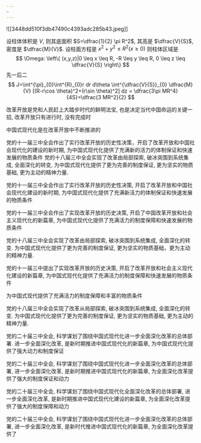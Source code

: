 ```yaml
---
~
---
```



![[3448dd510f3db47490c4393adc285b43.jpeg]]

设柱体体积是 $V$, 则其底面积 $S=\dfrac{1}{2} \pi  R^2$, 其高是 $\dfrac{V}{S}$, 密度是 $\dfrac{M}{V}$.
设柱面方程是 $x^2+y^2\leq R^2(x \geq 0)$
则柱体区域是
$$
\Omega: \left\{ (x,y,z)|0 \leq x \leq R, -R \leq y \leq R, 0 \leq z \leq \dfrac{V}{S} \right\} 
$$
先一后二
$$
J=\int^{\pi}_{0}\int^{R}_{0}r dr d\theta \int^{\dfrac{V}{S}}_{0} \dfrac{M}{V} [(R-r\cos \theta)^2+(r\sin \theta)^2] dz = \dfrac{3\pi MR^4}{4S}=\dfrac{3 MR^2}{2}
$$





改革开放是党和人民赶上大踏步时代的鲜明法宝, 也是决定当代中国命运的关键一招, 改革开放只有进行时, 没有完成时

中国式现代化是在改革开放中不断推进的

党的十一届三中全会作出了实行改革开放的历史性决策，开启了改革开放和中国社会现代化的建设的新时期, 为中国式现代化提供了充满新的活力的体制保证和快速发展的物质条件
党的十八届三中全会实现了改革由局部探索, 破冰突围到系统集成, 全面深化的转变, 为中国式现代化提供了更为完善的制度保证, 更为坚实的物质基础, 更为主动的精神力量.

党的十一届三中全会作出了实行改革开放的历史性决策, 开启了改革开放和中国社会现代化建设的新时期, 为中国式现代化提供了充满新活力的体制保证和快速发展的物质条件

党的十一届三中全会作出了实现改革开放的历史决策, 开启了中国改革开放和社会主义现代化的新篇章, 为中国式现代化提供了充满活力的制度保障和快速发展的物质条件

党的十八届三中全会实现了改革由局部探索, 破冰突围到系统集成, 全面深化的转变. 为中国式现代化提供了更为完善的制度保证, 更为坚实的物质基础，更为主动的精神力量.

党的十一届三中提出了实现改革开放的历史决策, 开启了改革开放和社会主义现代化建设的新篇章, 为中国式现代化提供了充满活力的制度保障和快速发展的物质条件

为中国式现代提供了充满活力的制度保障和丰富的物质条件

党的十八届三中全会实现了改革从局部探索, 破冰突围到系统集成, 全面深化的转变. 为中国式现代化提供了更为完善的制度保证, 更为坚实的物质基础, 更为主动的精神力量.

党的二十届三中全会, 科学谋划了围绕中国式现代化进一步全面深化改革的总体部署. 进一步全面深化改革, 是新时期推进中国式现代化的新篇章, 为中国式现代化提供了强大动力和制度保证

党的二十届三中全会, 科学谋划了围绕中国式现代化进一步全面深化改革的总体部署, 进一步全面深化改革, 是新时期推进中国式现代化的新篇章, 为全面深化改革提供了强大的制度保证和动力

党的二十届三中全会, 科学谋划了围绕中国式现代化全面深化改革的总体部署, 进一步全面深化改革, 是新时期推进中国式现代化建设的新篇章, 为全面深化改革提供了强大的制度保障和动力

党的二十届三中全会, 科学谋划了围绕中国式现代化进一步全面深化改革的总体部署, 进一步全面深化改革, 是新时代推进中国式现代化的新篇章, 为全面深化改革提供了